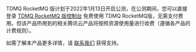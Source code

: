 TDMQ RocketMQ 版计划于2022年1月13日开启公测，在公测期间，您可以直接登录 [TDMQ RocketMQ 版控制台](https://console.cloud.tencent.com/tdmq/rocket-cluster) 免费使用 TDMQ RocketMQ版，无需支付费用。但该产品所用到的相关腾讯云产品将按照资源使用量进行收费（遵循各产品的计费规则）。

如需了解本产品更多详情，请 [联系我们](https://cloud.tencent.com/about/connect) 获得支持。
